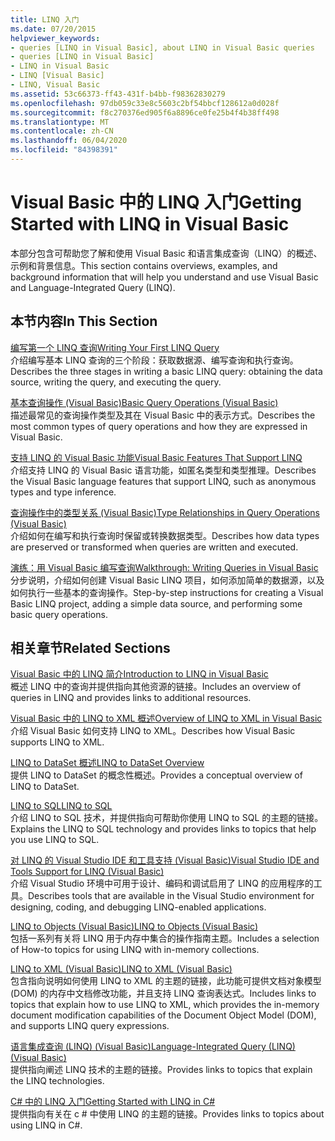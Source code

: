```yaml
---
title: LINQ 入门
ms.date: 07/20/2015
helpviewer_keywords:
- queries [LINQ in Visual Basic], about LINQ in Visual Basic queries
- queries [LINQ in Visual Basic]
- LINQ in Visual Basic
- LINQ [Visual Basic]
- LINQ, Visual Basic
ms.assetid: 53c66373-ff43-431f-b4bb-f98362830279
ms.openlocfilehash: 97db059c33e8c5603c2bf54bbcf128612a0d028f
ms.sourcegitcommit: f8c270376ed905f6a8896ce0fe25b4f4b38ff498
ms.translationtype: MT
ms.contentlocale: zh-CN
ms.lasthandoff: 06/04/2020
ms.locfileid: "84398391"
---
```

# <a name="getting-started-with-linq-in-visual-basic"></a><span data-ttu-id="94d7b-102">Visual Basic 中的 LINQ 入门</span><span class="sxs-lookup"><span data-stu-id="94d7b-102">Getting Started with LINQ in Visual Basic</span></span>
<span data-ttu-id="94d7b-103">本部分包含可帮助您了解和使用 Visual Basic 和语言集成查询（LINQ）的概述、示例和背景信息。</span><span class="sxs-lookup"><span data-stu-id="94d7b-103">This section contains overviews, examples, and background information that will help you understand and use Visual Basic and Language-Integrated Query (LINQ).</span></span>  
  
## <a name="in-this-section"></a><span data-ttu-id="94d7b-104">本节内容</span><span class="sxs-lookup"><span data-stu-id="94d7b-104">In This Section</span></span>  
 [<span data-ttu-id="94d7b-105">编写第一个 LINQ 查询</span><span class="sxs-lookup"><span data-stu-id="94d7b-105">Writing Your First LINQ Query</span></span>](writing-your-first-linq-query.md)  
 <span data-ttu-id="94d7b-106">介绍编写基本 LINQ 查询的三个阶段：获取数据源、编写查询和执行查询。</span><span class="sxs-lookup"><span data-stu-id="94d7b-106">Describes the three stages in writing a basic LINQ query: obtaining the data source, writing the query, and executing the query.</span></span>  
  
 [<span data-ttu-id="94d7b-107">基本查询操作 (Visual Basic)</span><span class="sxs-lookup"><span data-stu-id="94d7b-107">Basic Query Operations (Visual Basic)</span></span>](basic-query-operations.md)  
 <span data-ttu-id="94d7b-108">描述最常见的查询操作类型及其在 Visual Basic 中的表示方式。</span><span class="sxs-lookup"><span data-stu-id="94d7b-108">Describes the most common types of query operations and how they are expressed in Visual Basic.</span></span>  
  
 [<span data-ttu-id="94d7b-109">支持 LINQ 的 Visual Basic 功能</span><span class="sxs-lookup"><span data-stu-id="94d7b-109">Visual Basic Features That Support LINQ</span></span>](features-that-support-linq.md)  
 <span data-ttu-id="94d7b-110">介绍支持 LINQ 的 Visual Basic 语言功能，如匿名类型和类型推理。</span><span class="sxs-lookup"><span data-stu-id="94d7b-110">Describes the Visual Basic language features that support LINQ, such as anonymous types and type inference.</span></span>  
  
 [<span data-ttu-id="94d7b-111">查询操作中的类型关系 (Visual Basic)</span><span class="sxs-lookup"><span data-stu-id="94d7b-111">Type Relationships in Query Operations (Visual Basic)</span></span>](type-relationships-in-query-operations.md)  
 <span data-ttu-id="94d7b-112">介绍如何在编写和执行查询时保留或转换数据类型。</span><span class="sxs-lookup"><span data-stu-id="94d7b-112">Describes how data types are preserved or transformed when queries are written and executed.</span></span>  
  
 [<span data-ttu-id="94d7b-113">演练：用 Visual Basic 编写查询</span><span class="sxs-lookup"><span data-stu-id="94d7b-113">Walkthrough: Writing Queries in Visual Basic</span></span>](walkthrough-writing-queries.md)  
 <span data-ttu-id="94d7b-114">分步说明，介绍如何创建 Visual Basic LINQ 项目，如何添加简单的数据源，以及如何执行一些基本的查询操作。</span><span class="sxs-lookup"><span data-stu-id="94d7b-114">Step-by-step instructions for creating a Visual Basic LINQ project, adding a simple data source, and performing some basic query operations.</span></span>  
  
## <a name="related-sections"></a><span data-ttu-id="94d7b-115">相关章节</span><span class="sxs-lookup"><span data-stu-id="94d7b-115">Related Sections</span></span>  
 [<span data-ttu-id="94d7b-116">Visual Basic 中的 LINQ 简介</span><span class="sxs-lookup"><span data-stu-id="94d7b-116">Introduction to LINQ in Visual Basic</span></span>](../../language-features/linq/introduction-to-linq.md)  
 <span data-ttu-id="94d7b-117">概述 LINQ 中的查询并提供指向其他资源的链接。</span><span class="sxs-lookup"><span data-stu-id="94d7b-117">Includes an overview of queries in LINQ and provides links to additional resources.</span></span>  
  
 [<span data-ttu-id="94d7b-118">Visual Basic 中的 LINQ to XML 概述</span><span class="sxs-lookup"><span data-stu-id="94d7b-118">Overview of LINQ to XML in Visual Basic</span></span>](../../language-features/xml/overview-of-linq-to-xml.md)  
 <span data-ttu-id="94d7b-119">介绍 Visual Basic 如何支持 LINQ to XML。</span><span class="sxs-lookup"><span data-stu-id="94d7b-119">Describes how Visual Basic supports LINQ to XML.</span></span>  
  
 [<span data-ttu-id="94d7b-120">LINQ to DataSet 概述</span><span class="sxs-lookup"><span data-stu-id="94d7b-120">LINQ to DataSet Overview</span></span>](../../../../framework/data/adonet/linq-to-dataset-overview.md)  
 <span data-ttu-id="94d7b-121">提供 LINQ to DataSet 的概念性概述。</span><span class="sxs-lookup"><span data-stu-id="94d7b-121">Provides a conceptual overview of LINQ to DataSet.</span></span>  
  
 [<span data-ttu-id="94d7b-122">LINQ to SQL</span><span class="sxs-lookup"><span data-stu-id="94d7b-122">LINQ to SQL</span></span>](../../../../framework/data/adonet/sql/linq/index.md)  
 <span data-ttu-id="94d7b-123">介绍 LINQ to SQL 技术，并提供指向可帮助你使用 LINQ to SQL 的主题的链接。</span><span class="sxs-lookup"><span data-stu-id="94d7b-123">Explains the LINQ to SQL technology and provides links to topics that help you use LINQ to SQL.</span></span>  
  
 [<span data-ttu-id="94d7b-124">对 LINQ 的 Visual Studio IDE 和工具支持 (Visual Basic)</span><span class="sxs-lookup"><span data-stu-id="94d7b-124">Visual Studio IDE and Tools Support for LINQ (Visual Basic)</span></span>](visual-studio-ide-and-tools-support-for-linq.md)  
 <span data-ttu-id="94d7b-125">介绍 Visual Studio 环境中可用于设计、编码和调试启用了 LINQ 的应用程序的工具。</span><span class="sxs-lookup"><span data-stu-id="94d7b-125">Describes tools that are available in the Visual Studio environment for designing, coding, and debugging LINQ-enabled applications.</span></span>  
  
 [<span data-ttu-id="94d7b-126">LINQ to Objects (Visual Basic)</span><span class="sxs-lookup"><span data-stu-id="94d7b-126">LINQ to Objects (Visual Basic)</span></span>](linq-to-objects.md)  
 <span data-ttu-id="94d7b-127">包括一系列有关将 LINQ 用于内存中集合的操作指南主题。</span><span class="sxs-lookup"><span data-stu-id="94d7b-127">Includes a selection of How-to topics for using LINQ with in-memory collections.</span></span>  
  
 [<span data-ttu-id="94d7b-128">LINQ to XML (Visual Basic)</span><span class="sxs-lookup"><span data-stu-id="94d7b-128">LINQ to XML (Visual Basic)</span></span>](linq-to-xml.md)  
 <span data-ttu-id="94d7b-129">包含指向说明如何使用 LINQ to XML 的主题的链接，此功能可提供文档对象模型 (DOM) 的内存中文档修改功能，并且支持 LINQ 查询表达式。</span><span class="sxs-lookup"><span data-stu-id="94d7b-129">Includes links to topics that explain how to use LINQ to XML, which provides the in-memory document modification capabilities of the Document Object Model (DOM), and supports LINQ query expressions.</span></span>  
  
 [<span data-ttu-id="94d7b-130">语言集成查询 (LINQ) (Visual Basic)</span><span class="sxs-lookup"><span data-stu-id="94d7b-130">Language-Integrated Query (LINQ) (Visual Basic)</span></span>](index.md)  
 <span data-ttu-id="94d7b-131">提供指向阐述 LINQ 技术的主题的链接。</span><span class="sxs-lookup"><span data-stu-id="94d7b-131">Provides links to topics that explain the LINQ technologies.</span></span>  
  
 [<span data-ttu-id="94d7b-132">C# 中的 LINQ 入门</span><span class="sxs-lookup"><span data-stu-id="94d7b-132">Getting Started with LINQ in C#</span></span>](../../../../csharp/programming-guide/concepts/linq/index.md)  
 <span data-ttu-id="94d7b-133">提供指向有关在 c # 中使用 LINQ 的主题的链接。</span><span class="sxs-lookup"><span data-stu-id="94d7b-133">Provides links to topics about using LINQ in C#.</span></span>
